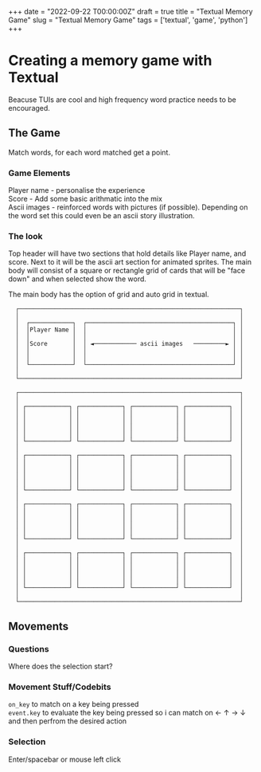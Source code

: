 +++ 
date = "2022-09-22 T00:00:00Z" 
draft = true 
title = "Textual Memory Game" 
slug = "Textual Memory Game" 
tags = ['textual', 'game', 'python']
+++

# Creating a memory game with Textual

Beacuse TUIs are cool and high frequency word practice needs to be encouraged. 

## The Game

Match words, for each word matched get a point. 

### Game Elements

Player name - personalise the experience  
Score - Add some basic arithmatic into the mix  
Ascii images - reinforced words with pictures (if possible). Depending on the word set this could even be an ascii story illustration.   

### The look

Top header will have two sections that hold details like Player name, and score. Next to it will be the ascii art section for animated sprites. 
The main body will consist of a square or rectangle grid of cards that will be "face down" and when selected show the word.   

The main body has the option of grid and auto grid in textual. 

```
  ┌──────────────────────────────────────────────────────────────┐
  │                                                              │
  │  ┌────────────┐  ┌─────────────────────────────────────────┐ │
  │  │Player Name │  │                                         │ │
  │  │            │  │                                         │ │
  │  │Score       │  │ ◄──────────── ascii images   ─────────► │ │
  │  │            │  │                                         │ │
  │  │            │  │                                         │ │
  │  └────────────┘  └─────────────────────────────────────────┘ │
  │                                                              │
  └──────────────────────────────────────────────────────────────┘

  ┌──────────────────────────────────────────────────────────────┐
  │                                                              │
  │ ┌────────────┐ ┌────────────┐ ┌────────────┐ ┌────────────┐  │
  │ │            │ │            │ │            │ │            │  │
  │ │            │ │            │ │            │ │            │  │
  │ │            │ │            │ │            │ │            │  │
  │ │            │ │            │ │            │ │            │  │
  │ └────────────┘ └────────────┘ └────────────┘ └────────────┘  │
  │                                                              │
  │ ┌────────────┐ ┌────────────┐ ┌────────────┐ ┌────────────┐  │
  │ │            │ │            │ │            │ │            │  │
  │ │            │ │            │ │            │ │            │  │
  │ │            │ │            │ │            │ │            │  │
  │ │            │ │            │ │            │ │            │  │
  │ └────────────┘ └────────────┘ └────────────┘ └────────────┘  │
  │                                                              │
  │ ┌────────────┐ ┌────────────┐ ┌────────────┐ ┌────────────┐  │
  │ │            │ │            │ │            │ │            │  │
  │ │            │ │            │ │            │ │            │  │
  │ │            │ │            │ │            │ │            │  │
  │ │            │ │            │ │            │ │            │  │
  │ └────────────┘ └────────────┘ └────────────┘ └────────────┘  │
  │                                                              │
  │ ┌────────────┐ ┌────────────┐ ┌────────────┐ ┌────────────┐  │
  │ │            │ │            │ │            │ │            │  │
  │ │            │ │            │ │            │ │            │  │
  │ │            │ │            │ │            │ │            │  │
  │ │            │ │            │ │            │ │            │  │
  │ └────────────┘ └────────────┘ └────────────┘ └────────────┘  │
  │                                                              │
  └──────────────────────────────────────────────────────────────┘
  ```
  
  ## Movements

### Questions
Where does the selection start?

### Movement Stuff/Codebits
`on_key` to match on a key being pressed  
`event.key` to evaluate the key being pressed so i can match on ← ↑	→	↓ and then perfrom the desired action 

### Selection
Enter/spacebar or mouse left click
